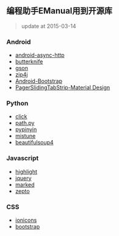 编程助手EManual用到开源库
------
> update at 2015-03-14


### Android

- [android-async-http](https://github.com/loopj/android-async-http)
- [butterknife](https://github.com/JakeWharton/butterknife)
- [gson](https://code.google.com/p/google-gson/)
- [zip4j](http://www.lingala.net/zip4j/)
- [Android-Bootstrap](https://github.com/Bearded-Hen/Android-Bootstrap)
- [PagerSlidingTabStrip-Material Design](https://github.com/jpardogo/PagerSlidingTabStrip)

### Python

- [click](https://github.com/mitsuhiko/click)
- [path.py](https://github.com/jaraco/path.py)
- [pypinyin](https://github.com/smallqiao/pypinyin)
- [mistune](https://github.com/lepture/mistune)
- [beautifulsoup4](http://www.crummy.com/software/BeautifulSoup/)


### Javascript

- [highlight](https://github.com/isagalaev/highlight.js)
- [jquery](http://jquery.com/)
- [marked](https://github.com/chjj/marked)
- [zepto](http://zeptojs.com/)

### CSS

- [ionicons](https://github.com/driftyco/ionicons)
- [bootstrap](https://github.com/twbs/bootstrap/)


